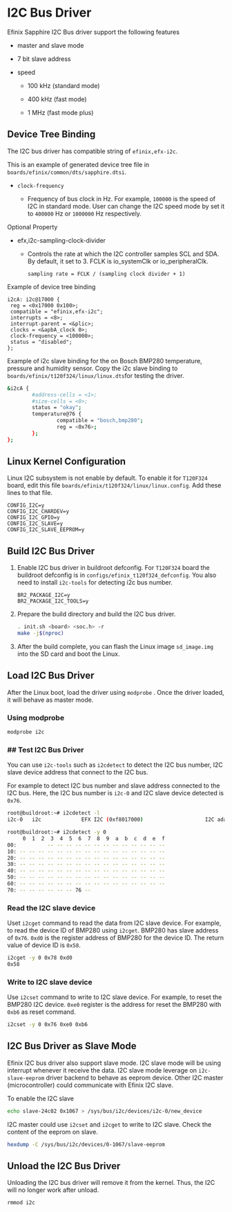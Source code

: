 # I2C Bus Driver

Efinix Sapphire I2C Bus driver support the following features

- master and slave mode

- 7 bit slave address

- speed
  
  - 100 kHz (standard mode)
  
  - 400 kHz (fast mode)
  
  - 1 MHz (fast mode plus)

## Device Tree Binding

The I2C bus driver has compatible string of `efinix,efx-i2c`.

This is an example of generated device tree file in `boards/efinix/common/dts/sapphire.dtsi`. 

- `clock-frequency` 
  
  - Frequency of bus clock in Hz. For example, `100000` is the speed of I2C in standard mode. User can change the I2C speed mode by set it to `400000` Hz or `1000000` Hz respectively.

Optional Property

- efx,i2c-sampling-clock-divider
  
  - Controls the rate at which the I2C controller samples SCL and SDA. By default, it set to 3. FCLK is io_systemClk or io_peripheralClk.
    
    ```
    sampling rate = FCLK / (sampling clock divider + 1)
    ```

Example of device tree binding

```
i2cA: i2c@17000 {
 reg = <0x17000 0x100>;
 compatible = "efinix,efx-i2c";
 interrupts = <8>;
 interrupt-parent = <&plic>;
 clocks = <&apbA_clock 0>;
 clock-frequency = <100000>;
 status = "disabled";
};
```

Example of i2c slave binding for the on Bosch BMP280 temperature, pressure and humidity sensor. Copy the i2c slave binding to `boards/efinix/t120f324/linux/linux.dts`for testing the driver.

```bash
&i2cA {
        #address-cells = <1>;
        #size-cells = <0>;
        status = "okay";
        temperature@76 {
                compatible = "bosch,bmp280";
                reg = <0x76>;
        };
};
```

## Linux Kernel Configuration

Linux I2C subsystem is not enable by default. To enable it for `T120F324` board, edit this file `boards/efinix/t120f324/linux/linux.config`. Add these lines to that file.

```kconfig
CONFIG_I2C=y
CONFIG_I2C_CHARDEV=y
CONFIG_I2C_GPIO=y
CONFIG_I2C_SLAVE=y
CONFIG_I2C_SLAVE_EEPROM=y
```

## Build I2C Bus Driver

1. Enable I2C bus driver in buildroot defconfig. For `T120F324` board the buildroot defconfig is in `configs/efinix_t120f324_defconfig`. You also need to install `i2c-tools` for detecting i2c bus number.
   
   ```
   BR2_PACKAGE_I2C=y
   BR2_PACKAGE_I2C_TOOLS=y
   ```

2. Prepare the build directory and build the I2C bus driver.
   
   ```bash
   . init.sh <board> <soc.h> -r
   make -j$(nproc)
   ```

3. After the build complete, you can flash the Linux image `sd_image.img` into the SD card and boot the Linux.

## Load I2C Bus Driver

After the Linux boot, load the driver using `modprobe` . Once the driver loaded, it will behave as master mode.

### Using modprobe

```bash
modprobe i2c
```

### ## Test I2C Bus Driver

You can use `i2c-tools` such as `i2cdetect` to detect the I2C bus number, I2C slave device address that connect to the I2C bus.

For example to detect I2C bus number and slave address connected to the I2C bus. Here, the I2C bus number is `i2c-0` and I2C slave device detected is `0x76`.

```bash
root@buildroot:~# i2cdetect -l
i2c-0   i2c             EFX I2C (0xf8017000)                    I2C adapter

root@buildroot:~# i2cdetect -y 0
     0  1  2  3  4  5  6  7  8  9  a  b  c  d  e  f
00:          -- -- -- -- -- -- -- -- -- -- -- -- -- 
10: -- -- -- -- -- -- -- -- -- -- -- -- -- -- -- -- 
20: -- -- -- -- -- -- -- -- -- -- -- -- -- -- -- -- 
30: -- -- -- -- -- -- -- -- -- -- -- -- -- -- -- -- 
40: -- -- -- -- -- -- -- -- -- -- -- -- -- -- -- -- 
50: -- -- -- -- -- -- -- -- -- -- -- -- -- -- -- -- 
60: -- -- -- -- -- -- -- -- -- -- -- -- -- -- -- -- 
70: -- -- -- -- -- -- 76 -- 
```

### Read the I2C slave device

Uset `i2cget` command to read the data from I2C slave device. For example, to read the device ID of BMP280 using `i2cget`. BMP280 has slave address of `0x76`. `0xd0` is the register address of BMP280 for the device ID. The return value of device ID is `0x58`.

```bash
i2cget -y 0 0x78 0xd0
0x58
```

### Write to I2C slave device

Use `i2cset` command to write to I2C slave device. For example, to reset the BMP280 I2C device. `0xe0` register is the address for reset the BMP280 with `0xb6` as reset command.

```bash
i2cset -y 0 0x76 0xe0 0xb6
```

## I2C Bus Driver as Slave Mode

Efinix I2C bus driver also support slave mode. I2C slave mode will be using interrupt whenever it receive the data. I2C slave mode leverage on `i2c-slave-eeprom` driver backend to behave as eeprom device. Other I2C master (microcontroller) could communicate with Efinix I2C slave.

To enable the I2C slave

```bash
echo slave-24c02 0x1067 > /sys/bus/i2c/devices/i2c-0/new_device
```

I2C master could use `i2cset` and `i2cget` to write to I2C slave. Check the content of the eeprom on slave.

```bash
hexdump -C /sys/bus/i2c/devices/0-1067/slave-eeprom
```

## Unload the I2C Bus Driver

Unloading the I2C bus driver will remove it from the kernel. Thus, the I2C will no longer work after unload.

```bash
rmmod i2c
```
